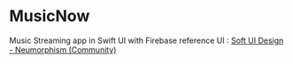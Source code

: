 # MusicNow
Music Streaming app in Swift UI with Firebase
reference UI : [Soft UI Design - Neumorphism (Community)](https://www.figma.com/community/file/1069320791444977100)
